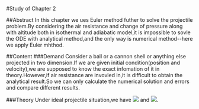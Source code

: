 #Study of Chapter 2

##Abstract
In this chapter we ues Euler method futher to solve the projectile problem.By considering the air resistance and change of pressure along with altitude both in isothermal and adiabatic model,it is impossible to sovle the ODE with analytical method,and the only way is numerical method--here we apply Euler mhthod.

##Content
###Demand
Consider a ball or a cannon shell or anything else projected in two dimension.If we are given initial condition(position and velocity),we are supposed to know the exact infomation of it in theory.However,if air resistance are invovled in,it is difficult to obtain the analytical result.So we can only calculate the numerical solution and errors and compare different results.

###Theory
Under ideal projectile situation,we have ![](http://latex.codecogs.com/gif.latex?\frac{d^2x}{dt^2}=0) and ![](http://latex.codecogs.com/gif.latex?\frac{d^2y}{dt^2}=g).
